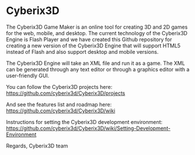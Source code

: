 # Cyberix3D
The Cyberix3D Game Maker is an online tool for creating 3D and 2D games for the web, mobile, and desktop. The current technology of the Cyberix3D Engine is Flash Player and we have created this Github repository for creating a new version of the Cyberix3D Engine that will support HTML5 instead of Flash and also support desktop and mobile versions.

The Cyberix3D Engine will take an XML file and run it as a game.
The XML can be generated through any text editor or through a graphics editor with a user-friendly GUI.

You can follow the Cyberix3D projects here:\
https://github.com/cyberix3d/Cyberix3D/projects

And see the features list and roadmap here:\
https://github.com/cyberix3d/Cyberix3D/wiki

Instructions for setting the Cyberix3D development environment:\
https://github.com/cyberix3d/Cyberix3D/wiki/Setting-Development-Environment

Regards,
Cyberix3D team
